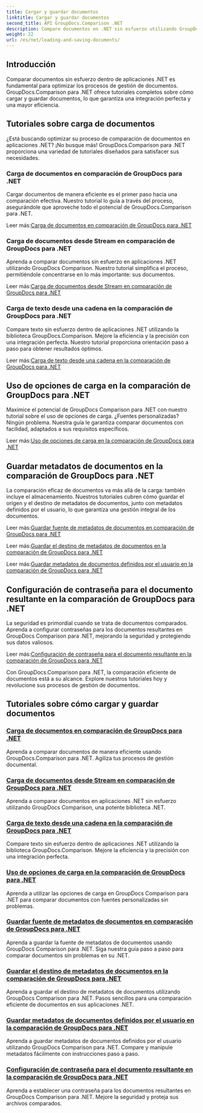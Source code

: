 ```yaml
---
title: Cargar y guardar documentos
linktitle: Cargar y guardar documentos
second_title: API GroupDocs.Comparison .NET
description: Compare documentos en .NET sin esfuerzo utilizando GroupDocs.Comparison para .NET. Aprenda a cargar, guardar y utilizar opciones de carga para una gestión eficiente de documentos.
weight: 22
url: /es/net/loading-and-saving-documents/
---
```

## Introducción

Comparar documentos sin esfuerzo dentro de aplicaciones .NET es fundamental para optimizar los procesos de gestión de documentos. GroupDocs.Comparison para .NET ofrece tutoriales completos sobre cómo cargar y guardar documentos, lo que garantiza una integración perfecta y una mayor eficiencia.

## Tutoriales sobre carga de documentos

¿Está buscando optimizar su proceso de comparación de documentos en aplicaciones .NET? ¡No busque más! GroupDocs.Comparison para .NET proporciona una variedad de tutoriales diseñados para satisfacer sus necesidades.

### Carga de documentos en comparación de GroupDocs para .NET

Cargar documentos de manera eficiente es el primer paso hacia una comparación efectiva. Nuestro tutorial lo guía a través del proceso, asegurándole que aproveche todo el potencial de GroupDocs.Comparison para .NET.

 Leer más:[Carga de documentos en comparación de GroupDocs para .NET](./loading-documents/)

### Carga de documentos desde Stream en comparación de GroupDocs para .NET

Aprenda a comparar documentos sin esfuerzo en aplicaciones .NET utilizando GroupDocs Comparison. Nuestro tutorial simplifica el proceso, permitiéndole concentrarse en lo más importante: sus documentos.

 Leer más:[Carga de documentos desde Stream en comparación de GroupDocs para .NET](./loading-documents-from-stream/)

### Carga de texto desde una cadena en la comparación de GroupDocs para .NET

Compare texto sin esfuerzo dentro de aplicaciones .NET utilizando la biblioteca GroupDocs.Comparison. Mejore la eficiencia y la precisión con una integración perfecta. Nuestro tutorial proporciona orientación paso a paso para obtener resultados óptimos.

 Leer más:[Carga de texto desde una cadena en la comparación de GroupDocs para .NET](./loading-text-from-string/)

## Uso de opciones de carga en la comparación de GroupDocs para .NET

Maximice el potencial de GroupDocs Comparison para .NET con nuestro tutorial sobre el uso de opciones de carga. ¿Fuentes personalizadas? Ningún problema. Nuestra guía le garantiza comparar documentos con facilidad, adaptados a sus requisitos específicos.

 Leer más:[Uso de opciones de carga en la comparación de GroupDocs para .NET](./using-load-options/)

## Guardar metadatos de documentos en la comparación de GroupDocs para .NET

La comparación eficaz de documentos va más allá de la carga: también incluye el almacenamiento. Nuestros tutoriales cubren cómo guardar el origen y el destino de metadatos de documentos, junto con metadatos definidos por el usuario, lo que garantiza una gestión integral de los documentos.

 Leer más:[Guardar fuente de metadatos de documentos en comparación de GroupDocs para .NET](./saving-documents-metadata-source/)

 Leer más:[Guardar el destino de metadatos de documentos en la comparación de GroupDocs para .NET](./saving-documents-metadata-target/)

 Leer más:[Guardar metadatos de documentos definidos por el usuario en la comparación de GroupDocs para .NET](./saving-user-defined-document-metadata/)

## Configuración de contraseña para el documento resultante en la comparación de GroupDocs para .NET

La seguridad es primordial cuando se trata de documentos comparados. Aprenda a configurar contraseñas para los documentos resultantes en GroupDocs Comparison para .NET, mejorando la seguridad y protegiendo sus datos valiosos.

 Leer más:[Configuración de contraseña para el documento resultante en la comparación de GroupDocs para .NET](./setting-password-for-resultant-document/)

Con GroupDocs.Comparison para .NET, la comparación eficiente de documentos está a su alcance. Explore nuestros tutoriales hoy y revolucione sus procesos de gestión de documentos.
## Tutoriales sobre cómo cargar y guardar documentos
### [Carga de documentos en comparación de GroupDocs para .NET](./loading-documents/)
Aprenda a comparar documentos de manera eficiente usando GroupDocs.Comparison para .NET. Agiliza tus procesos de gestión documental.
### [Carga de documentos desde Stream en comparación de GroupDocs para .NET](./loading-documents-from-stream/)
Aprenda a comparar documentos en aplicaciones .NET sin esfuerzo utilizando GroupDocs Comparison, una potente biblioteca .NET.
### [Carga de texto desde una cadena en la comparación de GroupDocs para .NET](./loading-text-from-string/)
Compare texto sin esfuerzo dentro de aplicaciones .NET utilizando la biblioteca GroupDocs.Comparison. Mejore la eficiencia y la precisión con una integración perfecta.
### [Uso de opciones de carga en la comparación de GroupDocs para .NET](./using-load-options/)
Aprenda a utilizar las opciones de carga en GroupDocs Comparison para .NET para comparar documentos con fuentes personalizadas sin problemas.
### [Guardar fuente de metadatos de documentos en comparación de GroupDocs para .NET](./saving-documents-metadata-source/)
Aprenda a guardar la fuente de metadatos de documentos usando GroupDocs Comparison para .NET. Siga nuestra guía paso a paso para comparar documentos sin problemas en su .NET.
### [Guardar el destino de metadatos de documentos en la comparación de GroupDocs para .NET](./saving-documents-metadata-target/)
Aprenda a guardar el destino de metadatos de documentos utilizando GroupDocs Comparison para .NET. Pasos sencillos para una comparación eficiente de documentos en sus aplicaciones .NET.
### [Guardar metadatos de documentos definidos por el usuario en la comparación de GroupDocs para .NET](./saving-user-defined-document-metadata/)
Aprenda a guardar metadatos de documentos definidos por el usuario utilizando GroupDocs Comparison para .NET. Compare y manipule metadatos fácilmente con instrucciones paso a paso.
### [Configuración de contraseña para el documento resultante en la comparación de GroupDocs para .NET](./setting-password-for-resultant-document/)
Aprenda a establecer una contraseña para los documentos resultantes en GroupDocs Comparison para .NET. Mejore la seguridad y proteja sus archivos comparados.